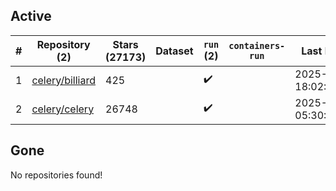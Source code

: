 ## Active
| # | Repository (2) | Stars (27173) | Dataset | `run` (2) | `containers-run` | Last Modified |
| --- | --- | --- | --- | --- | --- | --- |
| 1 | [celery/billiard](https://github.com/celery/billiard) | 425 |  | :heavy_check_mark: |  | 2025-05-13 18:02:18+00:00 |
| 2 | [celery/celery](https://github.com/celery/celery) | 26748 |  | :heavy_check_mark: |  | 2025-07-07 05:30:31+00:00 |

## Gone
No repositories found!
